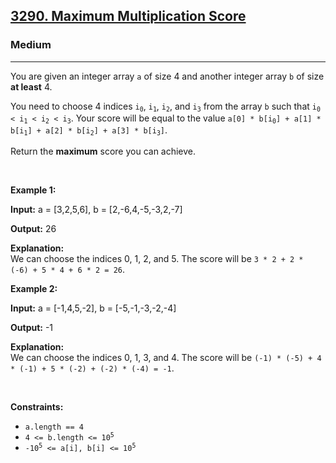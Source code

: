 <h2><a href="https://leetcode.com/problems/maximum-multiplication-score">3290. Maximum Multiplication Score</a></h2><h3>Medium</h3><hr><p>You are given an integer array <code>a</code> of size 4 and another integer array <code>b</code> of size <strong>at least</strong> 4.</p>

<p>You need to choose 4 indices <code>i<sub>0</sub></code>, <code>i<sub>1</sub></code>, <code>i<sub>2</sub></code>, and <code>i<sub>3</sub></code> from the array <code>b</code> such that <code>i<sub>0</sub> &lt; i<sub>1</sub> &lt; i<sub>2</sub> &lt; i<sub>3</sub></code>. Your score will be equal to the value <code>a[0] * b[i<sub>0</sub>] + a[1] * b[i<sub>1</sub>] + a[2] * b[i<sub>2</sub>] + a[3] * b[i<sub>3</sub>]</code>.</p>

<p>Return the <strong>maximum</strong> score you can achieve.</p>

<p>&nbsp;</p>
<p><strong class="example">Example 1:</strong></p>

<div class="example-block">
<p><strong>Input:</strong> <span class="example-io">a = [3,2,5,6], b = [2,-6,4,-5,-3,2,-7]</span></p>

<p><strong>Output:</strong> <span class="example-io">26</span></p>

<p><strong>Explanation:</strong><br />
We can choose the indices 0, 1, 2, and 5. The score will be <code>3 * 2 + 2 * (-6) + 5 * 4 + 6 * 2 = 26</code>.</p>
</div>

<p><strong class="example">Example 2:</strong></p>

<div class="example-block">
<p><strong>Input:</strong> <span class="example-io">a = [-1,4,5,-2], b = [-5,-1,-3,-2,-4]</span></p>

<p><strong>Output:</strong> <span class="example-io">-1</span></p>

<p><strong>Explanation:</strong><br />
We can choose the indices 0, 1, 3, and 4. The score will be <code>(-1) * (-5) + 4 * (-1) + 5 * (-2) + (-2) * (-4) = -1</code>.</p>
</div>

<p>&nbsp;</p>
<p><strong>Constraints:</strong></p>

<ul>
	<li><code>a.length == 4</code></li>
	<li><code>4 &lt;= b.length &lt;= 10<sup>5</sup></code></li>
	<li><code>-10<sup>5</sup> &lt;= a[i], b[i] &lt;= 10<sup>5</sup></code></li>
</ul>
